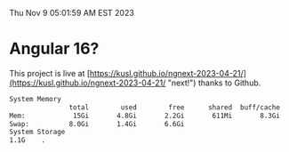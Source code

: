 Thu Nov  9 05:01:59 AM EST 2023

# Angular 16?


This project is live at [https://kusl.github.io/ngnext-2023-04-21/](https://kusl.github.io/ngnext-2023-04-21/ "next!") thanks to Github.

```bash
System Memory
               total        used        free      shared  buff/cache   available
Mem:            15Gi       4.8Gi       2.2Gi       611Mi       8.3Gi       9.5Gi
Swap:          8.0Gi       1.4Gi       6.6Gi
System Storage
1.1G	.
